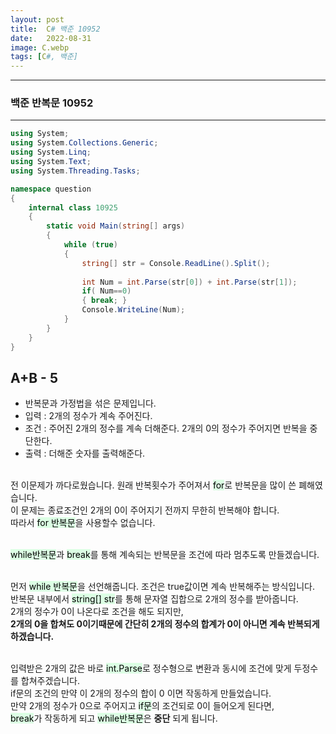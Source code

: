 ```yaml
---
layout: post
title:  C# 백준 10952
date:   2022-08-31
image: C.webp
tags: [C#, 백준]
---
```


---
### 백준 반복문 10952
---

```c#
using System;
using System.Collections.Generic;
using System.Linq;
using System.Text;
using System.Threading.Tasks;

namespace question
{
    internal class 10925
    {
        static void Main(string[] args)
        {
            while (true)
            {
                string[] str = Console.ReadLine().Split();
                
                int Num = int.Parse(str[0]) + int.Parse(str[1]);
                if( Num==0)
                { break; }
                Console.WriteLine(Num);
            }
        }
    }
}
```

## A+B - 5
  - 반복문과 가정법을 섞은 문제입니다.
  - 입력 : 2개의 정수가 계속 주어진다.
  - 조건 : 주어진 2개의 정수를 계속 더해준다. 2개의 0의 정수가 주어지면 반복을 중단한다.
  - 출력 : 더해준 숫자를 출력해준다.<br><br>

전 이문제가 까다로웠습니다. 원래 반복횟수가 주어져서 <mark style='background-color: #dcffe4'>for</mark>로 반복문을 많이 쓴 폐해였습니다.<br>
이 문제는 종료조건인 2개의 0이 주어지기 전까지 무한히 반복해야 합니다.<br>
따라서 <mark style='background-color: #dcffe4'>for 반복문</mark>을 사용할수 없습니다.<br><br>

<mark style='background-color: #dcffe4'>while반복문</mark>과 <mark style='background-color: #dcffe4'>break</mark>를 통해 계속되는 반복문을 조건에 따라 멈추도록 만들겠습니다.<br><br>

먼저 <mark style='background-color: #dcffe4'>while 반복문</mark>을 선언해줍니다. 조건은 true값이면 계속 반복해주는 방식입니다.<br>
반복문 내부에서  <mark style='background-color: #dcffe4'>string[] str</mark>를 통해 문자열 집합으로 2개의 정수를 받아줍니다.<br>
2개의 정수가 0이 나온다로 조건을 해도 되지만,<br>
**2개의 0을 합쳐도 0이기때문에 간단히 2개의 정수의 합계가 0이 아니면 계속 반복되게 하겠습니다.**<br><br>

입력받은 2개의 값은 바로 <mark style='background-color: #dcffe4'>int.Parse</mark>로 정수형으로 변환과 동시에 조건에 맞게 두정수를 합쳐주겠습니다.<br>
if문의 조건의 만약 이 2개의 정수의 합이 0 이면 작동하게 만들었습니다.<br>
만약 2개의 정수가 0으로 주어지고 <mark style='background-color: #dcffe4'>if문</mark>의 조건되로 0이 들어오게 된다면, <br>
<mark style='background-color: #dcffe4'>break</mark>가 작동하게 되고 <mark style='background-color: #dcffe4'>while반복문</mark>은 **중단** 되게 됩니다.<br><br>
